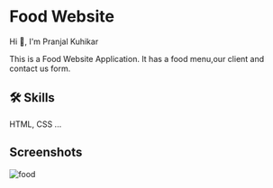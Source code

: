 
# Food Website

Hi 👋, I'm Pranjal Kuhikar

This is a Food Website Application. It has a food menu,our client and contact us form. 
## 🛠 Skills
HTML, CSS ...


## Screenshots

![food](https://github.com/pranjalkuhikar/My_Stuff/assets/99873964/b800af33-e778-4a56-b38f-4c64ef9baeca)
